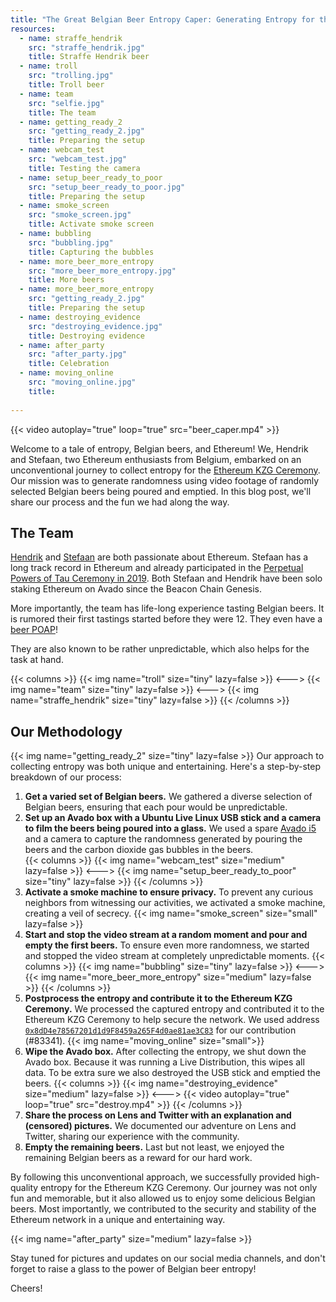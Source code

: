 ```yaml
---
title: "The Great Belgian Beer Entropy Caper: Generating Entropy for the Ethereum KZG Ceremony"
resources:
  - name: straffe_hendrik
    src: "straffe_hendrik.jpg"
    title: Straffe Hendrik beer
  - name: troll
    src: "trolling.jpg"
    title: Troll beer
  - name: team
    src: "selfie.jpg"
    title: The team
  - name: getting_ready_2
    src: "getting_ready_2.jpg"
    title: Preparing the setup
  - name: webcam_test
    src: "webcam_test.jpg"
    title: Testing the camera
  - name: setup_beer_ready_to_poor
    src: "setup_beer_ready_to_poor.jpg"
    title: Preparing the setup
  - name: smoke_screen
    src: "smoke_screen.jpg"
    title: Activate smoke screen
  - name: bubbling
    src: "bubbling.jpg"
    title: Capturing the bubbles
  - name: more_beer_more_entropy
    src: "more_beer_more_entropy.jpg"
    title: More beers
  - name: more_beer_more_entropy
    src: "getting_ready_2.jpg"
    title: Preparing the setup
  - name: destroying_evidence
    src: "destroying_evidence.jpg"
    title: Destroying evidence
  - name: after_party
    src: "after_party.jpg"
    title: Celebration
  - name: moving_online
    src: "moving_online.jpg"
    title: 
    
---
```

{{< video autoplay="true" loop="true" src="beer_caper.mp4" >}}

Welcome to a tale of entropy, Belgian beers, and Ethereum! We, Hendrik and Stefaan, two Ethereum enthusiasts from Belgium, embarked on an unconventional journey to collect entropy for the [Ethereum KZG Ceremony](https://ceremony.ethereum.org/). Our mission was to generate randomness using video footage of randomly selected Belgian beers being poured and emptied. In this blog post, we'll share our process and the fun we had along the way.


## The Team

[Hendrik](https://twitter.com/heeckhau) and [Stefaan](https://twitter.com/sponnet) are both passionate about Ethereum. Stefaan has a long track record in Ethereum and already participated in the [Perpetual Powers of Tau Ceremony in 2019](https://github.com/weijiekoh/perpetualpowersoftau/tree/master/0036_stefaan_response). Both Stefaan and Hendrik have been solo staking Ethereum on Avado since the Beacon Chain Genesis.

More importantly, the team has life-long experience tasting Belgian beers. It is rumored their first tastings started before they were 12. They even have a [beer POAP](https://poap.family/event/96435)!

They are also known to be rather unpredictable, which also helps for the task at hand.

{{< columns >}}
{{< img name="troll" size="tiny" lazy=false >}}
<--->
{{< img name="team" size="tiny" lazy=false >}}
<--->
{{< img name="straffe_hendrik" size="tiny" lazy=false >}}
{{< /columns >}}

## Our Methodology

<!-- {{< figure src="getting_ready_2.jpg" >}} -->
{{< img name="getting_ready_2" size="tiny" lazy=false >}}
Our approach to collecting entropy was both unique and entertaining. Here's a step-by-step breakdown of our process:

1. **Get a varied set of Belgian beers.** We gathered a diverse selection of Belgian beers, ensuring that each pour would be unpredictable.
2. **Set up an Avado box with a Ubuntu Live Linux USB stick and a camera to film the beers being poured into a glass.** We used a spare [Avado i5](https://ava.do) and a camera to capture the randomness generated by pouring the beers and the carbon dioxide gas bubbles in the beers.  
{{< columns >}}
{{< img name="webcam_test" size="medium" lazy=false >}}
<--->
{{< img name="setup_beer_ready_to_poor" size="tiny" lazy=false >}}
{{< /columns >}}
1. **Activate a smoke machine to ensure privacy.** To prevent any curious neighbors from witnessing our activities, we activated a smoke machine, creating a veil of secrecy.
  {{< img name="smoke_screen" size="small" lazy=false >}}
1. **Start and stop the video stream at a random moment and pour and empty the first beers.** To ensure even more randomness, we started and stopped the video stream at completely unpredictable moments.
{{< columns >}}
{{< img name="bubbling" size="tiny" lazy=false >}}
<--->
{{< img name="more_beer_more_entropy" size="medium" lazy=false >}}
{{< /columns >}}
1. **Postprocess the entropy and contribute it to the Ethereum KZG Ceremony.** We processed the captured entropy and contributed it to the Ethereum KZG Ceremony to help secure the network.  We used address [`0x8dD4e78567201d1d9F8459a265F4d0ae81ae3C83`](https://ceremony.ethereum.org/#/record) for our contribution (#83341).
  {{< img name="moving_online" size="small">}}
1. **Wipe the Avado box.** After collecting the entropy, we shut down the Avado box. Because it was running a Live Distribution, this wipes all data. To be extra sure we also destroyed the USB stick and emptied the beers.
{{< columns >}}
{{< img name="destroying_evidence" size="medium" lazy=false >}}
<--->
{{< video autoplay="true" loop="true" src="destroy.mp4" >}}
{{< /columns >}}
1. **Share the process on Lens and Twitter with an explanation and (censored) pictures.** We documented our adventure on Lens and Twitter, sharing our experience with the community.
2. **Empty the remaining beers.** Last but not least, we enjoyed the remaining Belgian beers as a reward for our hard work.

By following this unconventional approach, we successfully provided high-quality entropy for the Ethereum KZG Ceremony. Our journey was not only fun and memorable, but it also allowed us to enjoy some delicious Belgian beers. Most importantly, we contributed to the security and stability of the Ethereum network in a unique and entertaining way.

{{< img name="after_party" size="medium" lazy=false >}}

Stay tuned for pictures and updates on our social media channels, and don't forget to raise a glass to the power of Belgian beer entropy!

Cheers!


